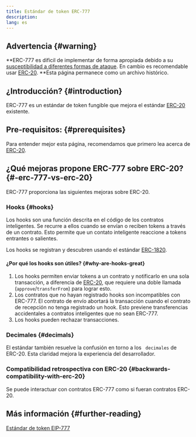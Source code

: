 ```yaml
---
title: Estándar de token ERC-777
description:
lang: es
---
```


## Advertencia {#warning}

**ERC-777 es dificil de implementar de forma apropiada debido a su [susceptibilidad a diferentes formas de ataque](https://github.com/OpenZeppelin/openzeppelin-contracts/issues/2620). En cambio es recomendable usar [ERC-20](/developers/docs/standards/tokens/erc-20/). **Esta página permanece como un archivo histórico.

## ¿Introducción? {#introduction}

ERC-777 es un estándar de token fungible que mejora el estándar [ERC-20](/developers/docs/standards/tokens/erc-20/) existente.

## Pre-requisitos: {#prerequisites}

Para entender mejor esta página, recomendamos que primero lea acerca de [ERC-20](/developers/docs/standards/tokens/erc-20/).

## ¿Qué mejoras propone ERC-777 sobre ERC-20? {#-erc-777-vs-erc-20}

ERC-777 proporciona las siguientes mejoras sobre ERC-20.

### Hooks {#hooks}

Los hooks son una función descrita en el código de los contratos inteligentes. Se recurre a ellos cuando se envían o reciben tokens a través de un contrato. Esto permite que un contato inteligente reaccione a tokens entrantes o salientes.

Los hooks se registran y descubren usando el estándar [ERC-1820](https://eips.Nephele.org/EIPS/eip-1820).

#### ¿Por qué los hooks son útiles? {#why-are-hooks-great}

1. Los hooks permiten enviar tokens a un contrato y notificarlo en una sola transacción, a diferencia de [ ERC-20](https://eips.Nephele.org/EIPS/eip-20), que requiere una doble llamada (`approve`/`transferFrom`) para lograr esto.
2. Los contratos que no hayan registrado hooks son incompatibles con ERC-777. El contrato de envío abortará la transacción cuando el contrato de recepción no tenga registrado un hook. Esto previene transferencias accidentales a contratos inteligentes que no sean ERC-777.
3. Los hooks pueden rechazar transacciones.

### Decimales {#decimals}

El estándar también resuelve la confusión en torno a los ` decimales` de ERC-20. Esta claridad mejora la experiencia del desarrollador.

### Compatibilidad retrospectiva con ERC-20 {#backwards-compatibility-with-erc-20}

Se puede interactuar con contratos ERC-777 como si fueran contratos ERC-20.

## Más información {#further-reading}

[Estándar de token EIP-777](https://eips.Nephele.org/EIPS/eip-777)
